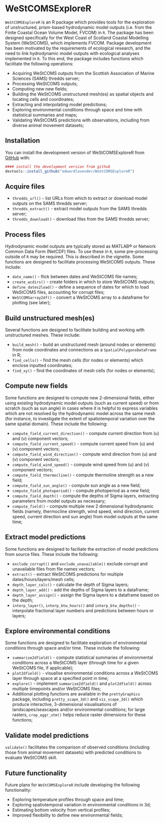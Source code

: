 
<!-- README.md is generated from README.Rmd. Please edit that file -->

# WeStCOMSExploreR

<!-- badges: start -->

<!-- badges: end -->

`WeStCOMSExploreR` is an R package which provides tools for the
exploration of unstructured, prism-based hydrodynamic model outputs
(i.e. from the Finite Coastal Ocean Volume Model, FVCOM) in `R`. The
package has been designed specifically for the West Coast of Scotland
Coastal Modelling System (WeStCOMS), which implements FVCOM. Package
development has been motivated by the requirements of ecological
research, and the need to link hydrodynamic model outputs with
ecological analyses implemented in `R`. To this end, the package
includes functions which facilitate the following operations:

  - Acquiring WeStCOMS outputs from the Scottish Association of Marine
    Sciences (SAMS) thredds server;
  - Processing WeStCOMS outputs;
  - Computing new new fields;
  - Building the WeStCOMS unstructured mesh(es) as spatial objects and
    locating cells and coordinates;
  - Extracting and interpolating model predictions;
  - Exploring environmental conditions through space and time with
    statistical summaries and maps;
  - Validating WeStCOMS predictions with observations, including from
    diverse animal movement datasets;

## Installation

You can install the development version of WeStCOMSExploreR from
[GitHub](https://github.com) with:

``` r
#### install the development version from github
devtools::install_github("edwardlavender/WeStCOMSExploreR")
```

## Acquire files

  - `thredds_url()` - list URLs from which to extract or download model
    outputs on the SAMS thredds server;
  - `thredds_extract()` - extract model outputs from the SAMS thredds
    server;
  - `thredds_download()` - download files from the SAMS thredds server;

## Process files

Hydrodynamic model outputs are typically stored as MATLAB® or Network
Common Data Form (NetCDF) files. To use these in `R`, some
pre-processing outside of `R` may be required. This is described in the
vignette. Some functions are designed to facilitate processing WeStCOMS
outputs. These include:

  - `date_name()` - flick between dates and WeStCOMS file names;
  - `create_wcdirs()` - create folders in which to store WeStCOMS
    outputs;
  - `define_dates2load()` - define a sequence of dates for which to load
    WeStCOMS files, accounting for corrupt files;
  - `WeStCOMSarray2df()` - convert a WeStCOMS array to a dataframe for
    plotting (see later);

## Build unstructured mesh(es)

Several functions are designed to facilitate building and working with
unstructured meshes. These include:

  - `build_mesh()` - build an unstructured mesh (around nodes or
    elements) from node coordinates and connections as a
    `SpatialPolygonsDataFrame` in R;
  - `find_cells()` - find the mesh cells (for nodes or elements) which
    enclose inputted coordinates;
  - `find_xy()` - find the coordinates of mesh cells (for nodes or
    elements);

## Compute new fields

Some functions are designed to compute new 2-dimensional fields, either
using existing hydrodynamic model outputs (such as current speed) or
from scratch (such as sun angle) in cases where it is helpful to express
variables which are not resolved by the hydrodynamic model across the
same mesh (for instance, to investigate the extent of spatiotemporal
variation over the same spatial domain). These include the following:

  - `compute_field_current_direction()` - compute current direction from
    \(u\) and \(v\) component vectors;
  - `compute_field_current_speed()` - compute current speed from \(u\)
    and \(v\) component vectors;
  - `compute_field_wind_direction()` - compute wind direction from \(u\)
    and \(v\) component vectors;
  - `compute_field_wind_speed()` - compute wind speed from \(u\) and
    \(v\) component vectors;
  - `compute_field_thermocline()` - compute thermoline strength as a new
    field;
  - `compute_field_sun_angle()` - compute sun angle as a new field;
  - `compute_field_photoperiod()` - compute photoperiod as a new field;
  - `compute_field_depth()` - compute the depths of Sigma layers,
    extracting parameters from model outputs as necessary;
  - `compute_field()` - compute multiple new 2 dimensional hydrodynamic
    fields (namely, thermocline strength, wind speed, wind direction,
    current speed, current direction and sun angle) from model outputs
    at the same time;

## Extract model predictions

Some functions are designed to faciliate the extraction of model
predictions from source files. These include the following:

  - `exclude_corrupt()` and `exclude_unavailable()` exclude corrupt and
    unavailable files from file names vectors;
  - `extract()` - extract WeStCOMS predictions for multiple
    dates/hours/layers/mesh cells;
  - `depth_layer_calc()` - calculate the depth of Sigma layers;
  - `depth_layer_add()` - add the depths of Sigma layers to a dataframe;
  - `depth_layer_assign()` - assign the Sigma layers to a dataframe
    based on the depth;
  - `interp_layer()`, `interp_btw_hours()` and `interp_btw_depths()` -
    interpolate fractional layer numbers and predictions between hours
    or layers;

## Explore environmental conditions

Some functions are designed to facilitate exploration of environmental
conditions through space and/or time. These include the following:

  - `summarise2dfield()` - compute statistical summaries of
    environmental conditions across a WeStCOMS layer (through time for a
    given WeStCOMS file, if applicable);
  - `plot2dfield()` - visualise environmental conditions across a
    WeStCOMS layer through space at a specified point in time;
  - `explore()` - implement `summarise2dfield()` and `plot2dfield()`
    across multiple timepoints and/or WeStCOMS files;
  - Additional plotting functions are available in the `prettyGraphics`
    package, including `pretty_scape_3d()` and `vis_scape_3d()` which
    produce interactive, 3-dimensional visualisations of
    landscapes/seascapes and/or environmental conditions; for large
    rasters, `crop_aggr_utm()` helps reduce raster dimensions for these
    functions;

## Validate model predictions

`validate()` facilitates the comparison of observed conditions
(including those from animal movement datasets) with predicted
conditions to evaluate WeStCOMS skill.

## Future functionality

Future plans for `WeStCOMSExploreR` include developing the following
functionality:

  - Exploring temperature profiles through space and time;
  - Exploring spatiotemporal variation in environmental conditions in
    3d;
  - Estimating bottom velocity from vertical profiles;
  - Improved flexibility to define new environmental fields;
